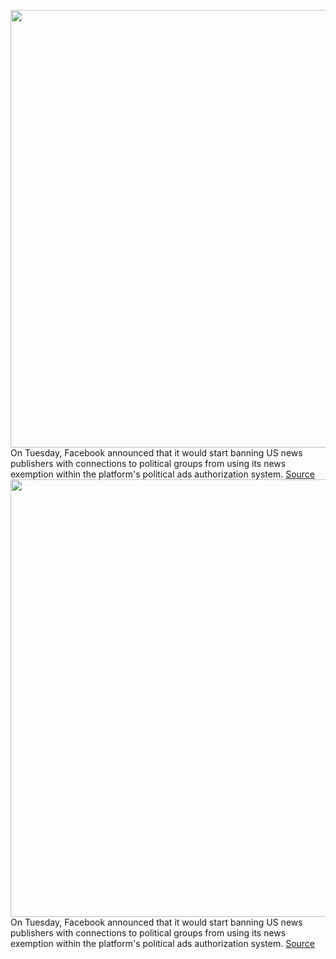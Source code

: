 <img src='https://cdn.vox-cdn.com/thumbor/wHJ_FTUWwRUFRAlRcOJKZaACaAI=/0x0:2040x1360/1200x800/filters:focal(857x517:1183x843)/cdn.vox-cdn.com/uploads/chorus_image/image/67188072/acastro_180720_1777_facebook_0001.0.jpg' width='700px' /><br/>
On Tuesday, Facebook announced that it would start banning US news publishers with connections to political groups from using its news exemption within the platform's political ads authorization system.
<a href='https://www.theverge.com/2020/8/11/21363480/facebook-restricts-news-outlets-political-groups-ties-connections'> Source <a/><img src='https://cdn.vox-cdn.com/thumbor/wHJ_FTUWwRUFRAlRcOJKZaACaAI=/0x0:2040x1360/1200x800/filters:focal(857x517:1183x843)/cdn.vox-cdn.com/uploads/chorus_image/image/67188072/acastro_180720_1777_facebook_0001.0.jpg' width='700px' /><br/>
On Tuesday, Facebook announced that it would start banning US news publishers with connections to political groups from using its news exemption within the platform's political ads authorization system.
<a href='https://www.theverge.com/2020/8/11/21363480/facebook-restricts-news-outlets-political-groups-ties-connections'> Source <a/>